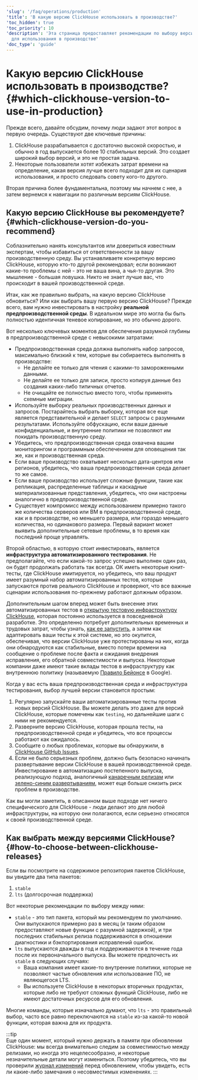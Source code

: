 ```yaml
---
'slug': '/faq/operations/production'
'title': 'В какую версию ClickHouse использовать в производстве?'
'toc_hidden': true
'toc_priority': 10
'description': 'Эта страница предоставляет рекомендации по выбору версии ClickHouse
  для использования в производстве'
'doc_type': 'guide'
---
```



# Какую версию ClickHouse использовать в производстве? {#which-clickhouse-version-to-use-in-production}

Прежде всего, давайте обсудим, почему люди задают этот вопрос в первую очередь. Существуют две ключевые причины:

1.  ClickHouse разрабатывается с достаточно высокой скоростью, и обычно в год выпускается более 10 стабильных версий. Это создает широкий выбор версий, и это не простая задача.
2.  Некоторые пользователи хотят избежать затрат времени на определение, какая версия лучше всего подходит для их сценария использования, и просто следовать совету кого-то другого.

Вторая причина более фундаментальна, поэтому мы начнем с нее, а затем вернемся к навигации по различным версиям ClickHouse.

## Какую версию ClickHouse вы рекомендуете? {#which-clickhouse-version-do-you-recommend}

Соблазнительно нанять консультантов или довериться известным экспертам, чтобы избавиться от ответственности за вашу производственную среду. Вы устанавливаете конкретную версию ClickHouse, которую кто-то другой рекомендовал; если возникают какие-то проблемы с ней - это не ваша вина, а чья-то другая. Это мышление - большая ловушка. Никто не знает лучше вас, что происходит в вашей производственной среде.

Итак, как же правильно выбрать, на какую версию ClickHouse обновиться? Или как выбрать вашу первую версию ClickHouse? Прежде всего, вам нужно инвестировать в настройку **реальной предпроизводственной среды**. В идеальном мире это могла бы быть полностью идентичная теневое копирование, но это обычно дорого.

Вот несколько ключевых моментов для обеспечения разумной глубины в предпроизводственной среде с невысокими затратами:

- Предпроизводственная среда должна выполнять набор запросов, максимально близкий к тем, которые вы собираетесь выполнять в производстве:
  - Не делайте ее только для чтения с какими-то замороженными данными.
  - Не делайте ее только для записи, просто копируя данные без создания каких-либо типичных отчетов.
  - Не очищайте ее полностью вместо того, чтобы применять схемные миграции.
- Используйте выборку реальных производственных данных и запросов. Постарайтесь выбрать выборку, которая все еще является представительной и делает `SELECT` запросы с разумными результатами. Используйте обфускацию, если ваши данные конфиденциальные, и внутренние политики не позволяют им покидать производственную среду.
- Убедитесь, что предпроизводственная среда охвачена вашим мониторингом и программным обеспечением для оповещения так же, как и производственная среда.
- Если ваше производство охватывает несколько дата-центров или регионов, убедитесь, что ваша предпроизводственная среда делает то же самое.
- Если ваше производство использует сложные функции, такие как репликация, распределенные таблицы и каскадные материализованные представления, убедитесь, что они настроены аналогично в предпроизводственной среде.
- Существует компромисс между использованием примерно такого же количества серверов или ВМ в предпроизводственной среде, как и в производстве, но меньшего размера, или гораздо меньшего количества, но одинакового размера. Первый вариант может выявить дополнительные сетевые проблемы, в то время как последний проще управлять.

Второй областью, в которую стоит инвестировать, является **инфраструктура автоматизированного тестирования**. Не предполагайте, что если какой-то запрос успешно выполнен один раз, он будет продолжать работать так всегда. ОК иметь некоторые юнит-тесты, где ClickHouse имитируется, но убедитесь, что ваш продукт имеет разумный набор автоматизированных тестов, которые запускаются против реального ClickHouse и проверяют, что все важные сценарии использования по-прежнему работают должным образом.

Дополнительным шагом вперед может быть внесение этих автоматизированных тестов в [открытую тестовую инфраструктуру ClickHouse](https://github.com/ClickHouse/ClickHouse/tree/master/tests), которая постоянно используется в повседневной разработке. Это определенно потребует дополнительных временных и трудовых затрат, чтобы узнать, [как ее запустить](../../development/tests.md), а затем как адаптировать ваши тесты к этой системе, но это окупится, обеспечивая, что версии ClickHouse уже протестированы на них, когда они обнародуются как стабильные, вместо потери времени на сообщение о проблеме после факта и ожидания внедрения исправления, его обратной совместимости и выпуска. Некоторые компании даже имеют такие вклады тестов в инфраструктуру как внутреннюю политику (называемую [Правило Бейонсе](https://www.oreilly.com/library/view/software-engineering-at/9781492082781/ch01.html#policies_that_scale_well) в Google).

Когда у вас есть ваша предпроизводственная среда и инфраструктура тестирования, выбор лучшей версии становится простым:

1.  Регулярно запускайте ваши автоматизированные тесты против новых версий ClickHouse. Вы можете делать это даже для версий ClickHouse, которые помечены как `testing`, но дальнейшие шаги с ними не рекомендуется.
2.  Разверните версию ClickHouse, которая прошла тесты, на предпроизводственной среде и убедитесь, что все процессы работают как ожидалось.
3.  Сообщите о любых проблемах, которые вы обнаружили, в [ClickHouse GitHub Issues](https://github.com/ClickHouse/ClickHouse/issues).
4.  Если не было серьезных проблем, должно быть безопасно начинать развертывание версии ClickHouse в вашей производственной среде. Инвестирование в автоматизацию постепенного выпуска, реализующую подход, аналогичный [канаречным релизам](https://martinfowler.com/bliki/CanaryRelease.html) или [зелено-синим развертываниям](https://martinfowler.com/bliki/BlueGreenDeployment.html), может еще больше снизить риск проблем в производстве.

Как вы могли заметить, в описанном выше подходе нет ничего специфического для ClickHouse - люди делают это для любой инфраструктуры, на которую они полагаются, если серьезно относятся к своей производственной среде.

## Как выбрать между версиями ClickHouse? {#how-to-choose-between-clickhouse-releases}

Если вы посмотрите на содержимое репозитория пакетов ClickHouse, вы увидите два типа пакетов:

1.  `stable`
2.  `lts` (долгосрочная поддержка)

Вот некоторые рекомендации по выбору между ними:

- `stable` - это тип пакета, который мы рекомендуем по умолчанию. Они выпускаются примерно раз в месяц (и таким образом предоставляют новые функции с разумной задержкой), и три последних стабильных релиза поддерживаются в отношении диагностики и бэкпортирования исправлений ошибок.
- `lts` выпускаются дважды в год и поддерживаются в течение года после их первоначального выпуска. Вы можете предпочесть их `stable` в следующих случаях:
  - Ваша компания имеет какие-то внутренние политики, которые не позволяют частые обновления или использование ПО, не являющегося LTS.
  - Вы используете ClickHouse в некоторых вторичных продуктах, которые либо не требуют сложных функций ClickHouse, либо не имеют достаточных ресурсов для его обновления.

Многие команды, которые изначально думают, что `lts` - это правильный выбор, часто все равно переключаются на `stable` из-за какой-то новой функции, которая важна для их продукта.

:::tip    
Еще один момент, который нужно держать в памяти при обновлении ClickHouse: мы всегда внимательно следим за совместимостью между релизами, но иногда это нецелесообразно, и некоторые незначительные детали могут измениться. Поэтому убедитесь, что вы проверили [журнал изменений](/whats-new/changelog/index.md) перед обновлением, чтобы увидеть, есть ли какие-либо замечания о несовместимых изменениях.
:::
